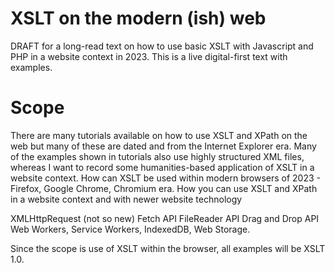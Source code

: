 # XSLT on the modern (ish) web
DRAFT for a long-read text on how to use basic XSLT with Javascript and PHP in a website context in 2023. This is a live digital-first text with examples.

# Scope
There are many tutorials available on how to use XSLT and XPath on the web but many of these are dated and from the Internet Explorer era. Many of the examples shown in tutorials also use highly structured XML files, whereas I want to record some humanities-based application of XSLT in a website context. 
How can XSLT be used within modern browsers of 2023 - Firefox, Google Chrome, Chromium era.
How you can use XSLT and XPath in a website context and with newer website technology

XMLHttpRequest (not so new)
Fetch API
FileReader API
Drag and Drop API
Web Workers, 
Service Workers, 
IndexedDB,
Web Storage.

Since the scope is use of XSLT within the browser, all examples will be XSLT 1.0.


